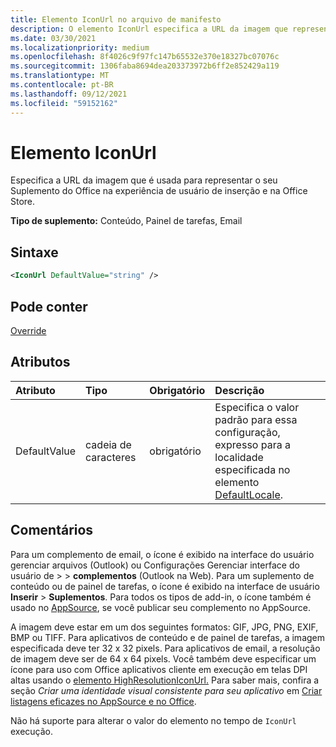 ```yaml
---
title: Elemento IconUrl no arquivo de manifesto
description: O elemento IconUrl especifica a URL da imagem que representa seu Office Add-in no UX de inserção e Office Store.
ms.date: 03/30/2021
ms.localizationpriority: medium
ms.openlocfilehash: 8f4026c9f97fc147b65532e370e18327bc07076c
ms.sourcegitcommit: 1306faba8694dea203373972b6ff2e852429a119
ms.translationtype: MT
ms.contentlocale: pt-BR
ms.lasthandoff: 09/12/2021
ms.locfileid: "59152162"
---
```

# <a name="iconurl-element"></a>Elemento IconUrl

Especifica a URL da imagem que é usada para representar o seu Suplemento do Office na experiência de usuário de inserção e na Office Store.

**Tipo de suplemento:** Conteúdo, Painel de tarefas, Email

## <a name="syntax"></a>Sintaxe

```XML
<IconUrl DefaultValue="string" />
```

## <a name="can-contain"></a>Pode conter

[Override](override.md)

## <a name="attributes"></a>Atributos

|Atributo|Tipo|Obrigatório|Descrição|
|:-----|:-----|:-----|:-----|
|DefaultValue|cadeia de caracteres|obrigatório|Especifica o valor padrão para essa configuração, expresso para a localidade especificada no elemento [DefaultLocale](defaultlocale.md).|

## <a name="remarks"></a>Comentários

Para um complemento de email, o ícone é exibido na interface do usuário gerenciar arquivos (Outlook) ou Configurações Gerenciar interface do usuário de  >     >  **complementos** (Outlook na Web). Para um suplemento de conteúdo ou de painel de tarefas, o ícone é exibido na interface de usuário **Inserir** > **Suplementos**. Para todos os tipos de add-in, o ícone também é usado no [AppSource](https://appsource.microsoft.com), se você publicar seu complemento no AppSource.

A imagem deve estar em um dos seguintes formatos: GIF, JPG, PNG, EXIF, BMP ou TIFF. Para aplicativos de conteúdo e de painel de tarefas, a imagem especificada deve ter 32 x 32 pixels. Para aplicativos de email, a resolução de imagem deve ser de 64 x 64 pixels. Você também deve especificar um ícone para uso com Office aplicativos cliente em execução em telas DPI altas usando o [elemento HighResolutionIconUrl.](highresolutioniconurl.md) Para saber mais, confira a seção _Criar uma identidade visual consistente para seu aplicativo_ em [Criar listagens eficazes no AppSource e no Office](/office/dev/store/create-effective-office-store-listings#create-a-consistent-visual-identity).

Não há suporte para alterar o valor do elemento no tempo de `IconUrl` execução.
